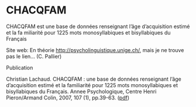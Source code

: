 # CHACQFAM #

CHACQFAM est une base de données renseignant l’âge d’acquisition estimé et la fa
miliarité pour 1225 mots monosyllabiques et bisyllabiques du Français

Site web: En théorie <http://psycholinguistique.unige.ch/>, mais je ne trouve pas le lien... (C. Pallier)

Publication

Christian Lachaud. CHACQFAM : une base de données renseignant l’âge d’acquisition estimé et la familiarité pour 1225 mots monosyllabiques et bisyllabiques du Français. Annee Psychologique, Centre Henri Pieron/Armand Colin, 2007, 107 (1), pp.39-63. <halshs-00419728> ([pdf](https://halshs.archives-ouvertes.fr/halshs-00419728/document))
